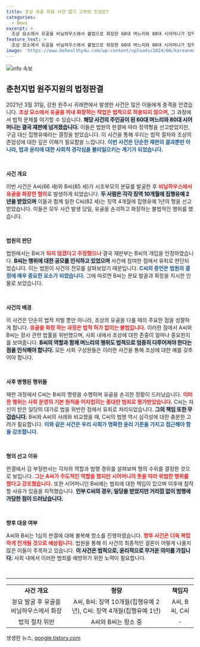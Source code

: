 ```yaml
---
title: 조상 유골 파묘 사건 엽기 고부의 진실은?
categories:
  - News
excerpt: >
  조상 묘소에서 유골을 비닐하우스에서 불법으로 화장한 60대 며느리와 80대 시어머니가 징역형의 집행유예를 선고받았다. 이들은 불법 행위에 가담하며, 끔찍한 범행의 경위가 드러나 법정의 이목을 집중시켰다.
feature_text: >
  조상 묘소에서 유골을 비닐하우스에서 불법으로 화장한 60대 며느리와 80대 시어머니가 징역형의 집행유예를 선고받았다. 이들은 불법 행위에 가담하며, 끔찍한 범행의 경위가 드러나 법정의 이목을 집중시켰다.
image: 'https://www.behealthy4u.com/wp-content/uploads/2024/06/koreanews.jpg'
---
```


<p><img src="https://www.behealthy4u.com/wp-content/uploads/2024/06/koreanews.jpg" alt="info 속보" /></p>

<h2 data-ke-size="size26">춘천지법 원주지원의 법정판결</h2>

<p>2021년 3월 31일, 강원 원주시 귀래면에서 발생한 사건은 많은 이들에게 충격을 안겼습니다. <b><span style="color: #ee2323;">조상 묘소에서 유골을 꺼내 화장하는 작업은 법적으로 허용되지 않으며</span></b>, 그 과정에서 법적 문제를 야기할 수 있습니다. <b><span style="background-color: #21538527;">해당 사건의 주인공이 된 60대 며느리와 80대 시어머니는 결국 재판에 넘겨졌습니다.</span></b> 이들은 법원의 판결에 따라 징역형을 선고받았지만, 구금 대신 집행유예라는 결정을 받았습니다. 이 사건을 통해 우리는 법적 절차와 조상의 존엄성에 대한 깊은 이해가 필요함을 느낍니다. <b><span style="color: #1a5490;">이번 사건은 단순한 재판의 결과뿐만 아니라, 법과 윤리에 대한 사회적 경각심을 불러일으키는 계기가 되었습니다.</span></b></p>

<p data-ke-size="size16">&nbsp;</p>

<p><b>사건 개요</b></p>

<p>이번 사건은 A씨(66 세)와 B씨(85 세)가 시조부모의 분묘를 발굴한 후 <b><span style="color: #ee2323;">비닐하우스에서 유골을 화장한 혐의</span></b>로 발생하게 되었습니다. <b><span style="background-color: #21538527;">두 사람은 각각 징역 10개월에 집행유예 2년을 받았으며</span></b> 이들과 함께 일한 C씨(82 세)는 징역 4개월에 집행유예 1년의 형을 선고받았습니다. 이들은 모두 사건 발생 당일, 유골을 손괴하고 화장하는 불법적인 행위를 했습니다.</p>

<p data-ke-size="size16">&nbsp;</p>

<p><b>법원의 판단</b></p>

<p>법원에서는 B씨가 <b><span style="color: #ee2323;">되지 않겠다고 주장했으나</span></b> 결국 재판부는 B씨의 개입을 인정하였습니다. <b><span style="background-color: #21538527;">B씨는 행위에 대한 공모를 인식하고 있었으며</span></b> 사건에 참여한 점에서 유죄로 판단되었습니다. 이는 법원이 사건의 전모를 살펴보았기 때문입니다. <b><span style="color: #1a5490;">C씨의 증언은 법원의 결정에 매우 중요한 요소가 되었습니다.</span></b> 그에 따르면 B씨는 분묘 발굴과 화장을 지시한 인물로 보았습니다.</p>

<p data-ke-size="size16">&nbsp;</p>

<p><b>사건의 배경</b></p>

<p>이 사건은 단순히 법적 처벌 뿐만 아니라, 조상의 유골을 다룰 때의 주요한 점을 성찰하게 합니다. <b><span style="color: #ee2323;">유골을 화장 하는 과정은 법적 허가 없이는 불법입니다.</span></b> 이러한 점에서 A씨와 B씨는 장사 관련 법률을 위반했으며, 사회 내에서 조상에 대한 존중이 얼마나 중요한지를 보여줍니다. <b><span style="background-color: #21538527;">B씨의 역할과 함께 며느리의 행위도 법적으로 엄중히 다루어져야 한다는 점을 인식해야 합니다.</span></b> 모든 사회 구성원들은 이러한 사건을 통해 조상에 대한 예를 갖추어야 합니다.</p>

<p data-ke-size="size16">&nbsp;</p>

<p><b>사후 병행된 행위들</b></p>

<p>재판 과정에서 C씨는 B씨의 명령을 수행하며 유골을 손괴한 정황이 드러났습니다. <b><span style="color: #ee2323;">이러한 행위는 사회 운영의 기본 원칙을 어지럽히는 중대한 범죄로 평가받았습니다.</span></b> C씨는 자신이 받은 일당의 대가로 법을 위반한 점에서 유죄로 처리되었습니다. <b><span style="background-color: #21538527;">그의 책임 또한 무겁습니다.</span></b> B씨와 A씨의 사례와 비교했을 때, C씨의 범행 역시 심각성에 대한 충분한 고려가 필요합니다. <b><span style="color: #1a5490;">이와 같은 사건은 우리 사회가 명확한 윤리 기준을 가지고 접근해야 함을 강조합니다.</span></b></p>

<p data-ke-size="size16">&nbsp;</p>

<p><b>형의 선고 이유</b></p>

<p>판결에서 김 부장판사는 각자의 역할과 범행 경위를 살펴보며 형의 수위를 결정한 것으로 보입니다. <b><span style="color: #ee2323;">그는 A씨가 주도적인 역할을 했지만 시어머니의 뜻을 따라 위법한 행위를 했다고 강조했습니다.</span></b> 또한 시어머니인 B씨에는 범죄에 대한 책임이 있으며 이후에 참작할 사유가 있음을 지적했습니다. <b><span style="background-color: #21538527;">인부 C씨의 경우, 일당을 받았지만 거리낌 없이 범행에 가담한 점이 드러났습니다.</span></b></p>

<p data-ke-size="size16">&nbsp;</p>

<p><b>향후 대응 여부</b></p>

<p>A씨와 B씨는 1심의 판결에 대해 불복해 항소를 진행하였습니다. <b><span style="color: #ee2323;">향후 사건은 더욱 복잡하게 전개될 것으로 예상됩니다.</span></b> 법원을 통해 이 사건의 최종적인 결론이 어떻게 나올지 많은 이들이 주목하고 있습니다. <b><span style="background-color: #21538527;">이 사건은 법적으로, 윤리적으로 무거운 의미를 가집니다.</span></b> 사회 내에서 이러한 범죄를 예방하기 위한 노력이 필요합니다.</p>

<p data-ke-size="size16">&nbsp;</p>

<hr>

<table style="width: 100%; border-collapse: collapse;">
<tr>
<td style="text-align: center; height: 17px;"><b>사건 개요</b></td>
<td style="text-align: center; height: 17px;"><b>형량</b></td>
<td style="text-align: center; height: 17px;"><b>책임자</b></td>
</tr>
<tr>
<td style="text-align: center; height: 17px;">분묘 발굴 후 유골을 비닐하우스에서 화장</td>
<td style="text-align: center; height: 17px;">A씨, B씨: 징역 10개월(집행유예 2년), C씨: 징역 4개월(집행유예 1년)</td>
<td style="text-align: center; height: 17px;">A씨, B씨, C씨</td>
</tr>
<tr>
<td style="text-align: center; height: 17px;">법적 절차 위반</td>
<td style="text-align: center; height: 17px;">A씨와 B씨는 항소 중</td>
<td style="text-align: center; height: 17px;">-</td>
</tr>
</table>
생생한 뉴스, <a href="https://qoogle.tistory.com" rel="dofollow">qoogle.tistory.com</a>


